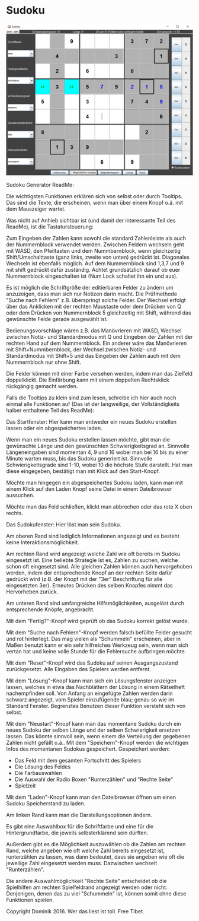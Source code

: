 # Sudoku

![Screenshot](Sudoku_Screenshot.png)

Sudoku Generator ReadMe:

Die wichtigsten Funktionen erklären sich von selbst oder durch Tooltips.
Das sind die Texte, die erscheinen, wenn man über einem Knopf o.ä. mit dem Mauszeiger wartet.

Was nicht auf Anhieb sichtbar ist (und damit der interessante Teil des ReadMe), ist die Tastatursteuerung:

Zum Eingeben der Zahlen kann sowohl die standard Zahlenleiste als auch der Nummernblock verwendet
werden.
Zwischen Feldern wechseln geht mit WASD, den Pfeiltasten und dem Nummbernblock, wenn gleichzeitig
Shift/Umschalttaste (ganz links, zweite von unten) gedrückt ist. Diagonales Wechseln ist ebenfalls
möglich. Auf dem Nummernblock sind 1,3,7 und 9 mit shift gedrückt dafür zuständig.
Achtet grundsätzlich darauf ob euer Nummernblock eingeschalten ist (Num Lock schaltet ihn ein und aus).

Es ist möglich die Schriftgröße der editierbaren Felder zu ändern um anzuzeigen, dass man sich nur
Notizen darin macht. Die Prüfmethode "Suche nach Fehlern" z.B. überspringt solche Felder.
Der Wechsel erfolgt über das Anklicken mit der rechten Maustaste oder dem Drücken von Q oder
dem Drücken von Nummernblock 5 gleichzeitig mit Shift, während das gewünschte Felde gerade
ausgewählt ist.

Bedienungsvorschläge wären z.B. das Manövrieren mit WASD, Wechsel zwischen Notiz- und Standardmodus
mit Q und Eingeben der Zahlen mit der rechten Hand auf dem Nummernblock.
Ein anderer wäre das Manövrieren mit Shift+Nummbernblock, der Wechsel zwischen Notiz- und Standardmodus
mit Shift+5 und das Eingeben der Zahlen auch mit dem Nummernblock nur ohne Shift.

Die Felder können mit einer Farbe versehen werden, indem man das Zielfeld doppelklickt. 
Die Einfärbung kann mit einem doppelten Rechtsklick rückgängig gemacht werden.


Falls die Tooltips zu klein sind zum lesen, schreibe ich hier auch noch einmal alle Funktionen auf
(Das ist der langweilige, der Vollständigkeits halber enthaltene Teil des ReadMe):

Das Startfenster:
Hier kann man entweder ein neues Sudoku erstellen lassen oder ein abgespeichertes laden.

Wenn man ein neues Sudoku erstellen lassen möchte, gibt man die gewünschte Länge und den gewünschten
Schwierigkeitsgrad an.
Sinnvolle Längeneingaben sind momentan 4, 9 und 16 wobei man bei 16 bis zu einer Minute warten muss,
bis das Sudoku generiert ist. 
Sinnvolle Schwierigkeitsgrade sind 1-10, wobei 10 die höchste Stufe darstellt.
Hat man diese eingegeben, bestätigt man mit Klick auf den Start-Knopf.

Möchte man hingegen ein abgespeichertes Sudoku laden, kann man mit einem Klick auf den Laden Knopf 
seine Datei in einem Dateibrowser aussuchen.

Möchte man das Feld schließen, klickt man abbrechen oder das rote X oben rechts.



Das Sudokufenster:
Hier löst man sein Sudoku. 

Am oberen Rand sind lediglich Informationen angezeigt und es besteht keine Interaktionsmöglichkeit.

Am rechten Rand wird angezeigt welche Zahl wie oft bereits im Sudoku eingesetzt ist. Eine beliebte
Strategie ist es, Zahlen zu suchen, welche schon oft eingesetzt sind. Alle gleichen Zahlen können
auch hervorgehoben werden, indem der entsprechende Knopf an der rechten Seite dafür gedrückt wird
(z.B. der Knopf mit der "3er" Beschriftung für alle eingesetzten 3er). 
Erneutes Drücken des selben Knopfes nimmt das Hervorheben zurück.


Am unteren Rand sind umfangreiche Hilfsmöglichkeiten, ausgelöst durch entsprechende Knöpfe, angebracht.

Mit dem "Fertig?"-Knopf wird geprüft ob das Sudoku korrekt gelöst wurde.

Mit dem "Suche nach Fehlern"-Knopf werden falsch befüllte Felder gesucht und rot hinterlegt.
Das mag vielen als "Schummeln" erscheinen, aber in Maßen benutzt kann er ein sehr hilfreiches
Werkzeug sein, wenn man sich vertan hat und keine volle Stunde für die Fehlersuche aufbringen möchte.

Mit dem "Reset"-Knopf wird das Sudoku auf seinen Ausgangszustand zurückgesetzt. Alle Eingaben
des Spielers werden entfernt.

Mit dem "Lösung"-Knopf kann man sich ein Lösungsfenster anzeigen lassen, welches in etwa das 
Nachblättern der Lösung in einem Rätselheft nachempfinden soll. Von Anfang an eingefügte
Zahlen werden darin schwarz angezeigt, vom Spieler einzufügende blau; genau so wie im Standard Fenster.
Begrenztes Benutzen dieser Funktion versteht sich von selbst.

Mit dem "Neustart"-Knopf kann man das momentane Sudoku durch ein neues Sudoku der selben Länge und der selben
Schwierigkeit ersetzen lassen. Das könnte sinnvoll sein, wenn einem die Verteilung der gegebenen Zahlen
nicht gefällt o.ä..
Mit dem "Speichern"-Knopf werden die wichtigen Infos des momentanen Sudokus gespeichert.
Gespeichert werden:
- Das Feld mit dem gesamten Fortschritt des Spielers
- Die Lösung des Feldes
- Die Farbauswahlen
- Die Auswahl der Radio Boxen "Runterzählen" und "Rechte Seite"
- Spielzeit

Mit dem "Laden"-Knopf kann man den Dateibrowser öffnen um einen Sudoku Speicherstand zu laden.


Am linken Rand kann man die Darstellungsoptionen ändern.

Es gibt eine Auswahlbox für die Schriftfarbe und eine für die Hintergrundfarbe, die jeweils
selbsterklärend sein dürften.

Außerdem gibt es die Möglichkeit auszuwählen ob die Zahlen am rechten Rand, welche angeben wie oft
welche Zahl bereits eingesetzt ist, runterzählen zu lassen, was dann bedeutet, dass sie angeben
wie oft die jeweilige Zahl eingesetzt werden muss. Dazwischen wechselt "Runterzählen".

Die andere Auswahlmöglichkeit "Rechte Seite" entscheidet ob die Spielhilfen am rechten Spielfeldrand
angezeigt werden oder nicht. Denjenigen, denen das zu viel "Schummeln" ist, können somit ohne diese
Funktionen spielen.


Copyright Dominik 2016. Wer das liest ist toll. Free Tibet.
